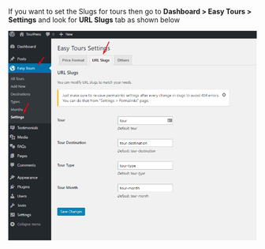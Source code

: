 If you want to set the Slugs for tours then go to **Dashboard > Easy Tours > Settings** and look for **URL Slugs** tab as shown below

![img](../../img/tours-slugs.png)



